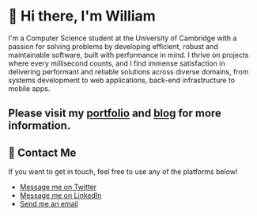 # 👋 Hi there, I'm William
I'm a Computer Science student at the University of Cambridge with a passion for solving problems by developing efficient, robust and maintainable software, built with performance in mind. I thrive on projects where every millisecond counts, and I find immense satisfaction in delivering performant and reliable solutions across diverse domains, from systems development to web applications, back-end infrastructure to mobile apps.

## Please visit my [portfolio](https://whenderson.dev) and [blog](https://whenderson.dev/blog/) for more information.

## 💬 Contact Me
If you want to get in touch, feel free to use any of the platforms below!
- [Message me on Twitter](https://twitter.com/hxswell)
- [Message me on LinkedIn](https://www.linkedin.com/in/w-henderson/)
- [Send me an email](mailto:hello@whenderson.dev)
